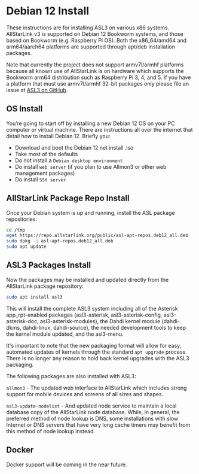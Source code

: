 # Debian 12 Install

These instructions are for installing ASL3 on various x86 systems. AllStarLink v3 is supported on Debian 12 Bookworm systems, and those based on Bookworm (e.g. Raspberry Pi OS). Both the x86_64/amd64 and arm64/aarch64 platforms are supported through apt/deb installation packages.

Note that currently the project does not support armv7l/armhf platforms because all known use of AllStarLink is on hardware which supports the Bookworm arm64 distribution such as Raspberry Pi 3, 4, and 5. If you have a platform that must use armv7l/armhf 32-bit packages only please file an issue at [ASL3 on GitHub](https://github.com/AllStarLink/ASL3/issues).

## OS Install
You’re going to start off by installing a new Debian 12 OS on your PC computer or virtual machine. There are instructions all over the internet that detail how to install Debian 12. Briefly you:

 - Download and boot the Debian 12 net install .iso
 - Take most of the defaults
 - Do not install a `Debian desktop environment`
 - Do install `web server` (if you plan to use Allmon3 or other web management packages)
 - Do install `SSH server`

## AllStarLink Package Repo Install
Once your Debian system is up and running, install the ASL package repositories:

```bash
cd /tmp
wget https://repo.allstarlink.org/public/asl-apt-repos.deb12_all.deb
sudo dpkg -i asl-apt-repos.deb12_all.deb
sudo apt update
```

## ASL3 Packages Install

Now the packages may be installed and updated directly from the AllStarLink package
repository:

```bash
sudo apt install asl3
```

This will install the complete ASL3 system including
all of the Asterisk app_rpt-enabled packages
(asl3-asterisk, asl3-asterisk-config, asl3-asterisk-doc, asl3-asterisk-modules),
the Dahdi kernel module (dahdi-dkms, dahdi-linux, dahdi-source), the needed
development tools to keep the kernel module updated, and the asl3-menu.

It's important to note that the new packaging format will allow for easy,
automated updates of kernels through the standard `apt upgrade` process.
There is no longer any reason to hold back kernel upgrades with the ASL3
packaging.

The following packages are also installed with ASL3:

`allmon3` - The updated web interface to AllStarLink which includes strong
support for mobile devices and screens of all sizes and shapes.

`asl3-update-nodelist` - And updated node service to maintain a local
database copy of the AllStarLink node database. While, in general, the
preferred method of node lookup is DNS, some installations with
slow Internet or DNS servers that have very long cache timers may benefit
from this method of node lookup instead.

## Docker
Docker support will be coming in the near future.
